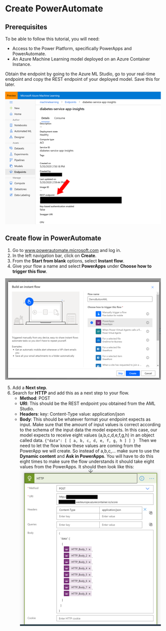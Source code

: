 # Create PowerAutomate

## Prerequisites

To be able to follow this tutorial, you will need:
- Access to the Power Platform, specifically PowerApps and PowerAutomate.
- An Azure Machine Learning model deployed on an Azure Container Instance. 

Obtain the endpoint by going to the Azure ML Studio, go to your real-time endpoint and copy the REST endpoint of your deployed model. Save this for later.

<img src="/media/Picture1.png" alt="drawing" width="600"/>

## Create flow in PowerAutomate

1. Go to www.powerautomate.microsoft.com and log in.
2. In the left navigation bar, click on **Create**. 
3. From the **Start from blank** options, select **Instant flow**. 
4. Give your flow a name and select **PowerApps** under **Choose how to trigger this flow**.
<img src="/media/Picture2.PNG" alt="drawing" width="600"/>

5. Add a **Next step**.
6. Search for **HTTP** and add this as a next step to your flow. 
    - **Method**: POST
    - **URI**: This should be the REST endpoint you obtained from the AML Studio.
    - **Headers**: 
      key: Content-Type   	value: application/json
    - **Body**: This should be whatever format your endpoint expects as input. Make sure that the amount of input values is correct according to the schema of the input data the model expects. In this case, our model expects to receive eight values (a,b,c,d,e,f,g,h) in an object called data.
      `{"data": [ [ a, b, c, d, e, f, g, h ] ] } `
      Then we need to let the flow know these values are coming from the PowerApp we will create. So instead of a,b,c,... make sure to use the **Dynamic content** and **Ask in PowerApps**. You will have to do this eight times to make sure the flow understands it should take eight values from the PowerApps. It should then look like this:
      <img src="/media/Picture3.png" alt="drawing" width="600"/>
  
